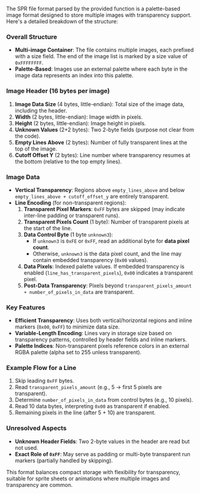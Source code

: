 The SPR file format parsed by the provided function is a palette-based image format designed to store multiple images with transparency support. Here's a detailed breakdown of the structure:

### Overall Structure
- **Multi-image Container**: The file contains multiple images, each prefixed with a size field. The end of the image list is marked by a size value of `0xFFFFFFFF`.
- **Palette-Based**: Images use an external palette where each byte in the image data represents an index into this palette.

### Image Header (16 bytes per image)
1. **Image Data Size** (4 bytes, little-endian): Total size of the image data, including the header.
2. **Width** (2 bytes, little-endian): Image width in pixels.
3. **Height** (2 bytes, little-endian): Image height in pixels.
4. **Unknown Values** (2+2 bytes): Two 2-byte fields (purpose not clear from the code).
5. **Empty Lines Above** (2 bytes): Number of fully transparent lines at the top of the image.
6. **Cutoff Offset Y** (2 bytes): Line number where transparency resumes at the bottom (relative to the top empty lines).

### Image Data
- **Vertical Transparency**: Regions above `empty_lines_above` and below `empty_lines_above + cutoff_offset_y` are entirely transparent.
- **Line Encoding** (for non-transparent regions):
  1. **Transparent Pixel Markers**: `0xFF` bytes are skipped (may indicate inter-line padding or transparent runs).
  2. **Transparent Pixels Count** (1 byte): Number of transparent pixels at the start of the line.
  3. **Data Control Byte** (1 byte `unknown3`):
     - If `unknown3` is `0xFE` or `0xFF`, read an additional byte for **data pixel count**.
     - Otherwise, `unknown3` is the data pixel count, and the line may contain embedded transparency (`0x00` values).
  4. **Data Pixels**: Indexed palette values. If embedded transparency is enabled (`line_has_transparent_pixels`), `0x00` indicates a transparent pixel.
  5. **Post-Data Transparency**: Pixels beyond `transparent_pixels_amount + number_of_pixels_in_data` are transparent.

### Key Features
- **Efficient Transparency**: Uses both vertical/horizontal regions and inline markers (`0x00`, `0xFF`) to minimize data size.
- **Variable-Length Encoding**: Lines vary in storage size based on transparency patterns, controlled by header fields and inline markers.
- **Palette Indices**: Non-transparent pixels reference colors in an external RGBA palette (alpha set to 255 unless transparent).

### Example Flow for a Line
1. Skip leading `0xFF` bytes.
2. Read `transparent_pixels_amount` (e.g., 5 → first 5 pixels are transparent).
3. Determine `number_of_pixels_in_data` from control bytes (e.g., 10 pixels).
4. Read 10 data bytes, interpreting `0x00` as transparent if enabled.
5. Remaining pixels in the line (after 5 + 10) are transparent.

### Unresolved Aspects
- **Unknown Header Fields**: Two 2-byte values in the header are read but not used.
- **Exact Role of `0xFF`**: May serve as padding or multi-byte transparent run markers (partially handled by skipping).

This format balances compact storage with flexibility for transparency, suitable for sprite sheets or animations where multiple images and transparency are common.
